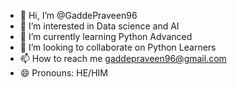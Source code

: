 - 👋 Hi, I’m @GaddePraveen96
- 👀 I’m interested in Data science and AI
- 🌱 I’m currently learning Python Advanced
- 💞️ I’m looking to collaborate on Python Learners
- 📫 How to reach me gaddepraveen96@gmail.com
- 😄 Pronouns: HE/HIM

